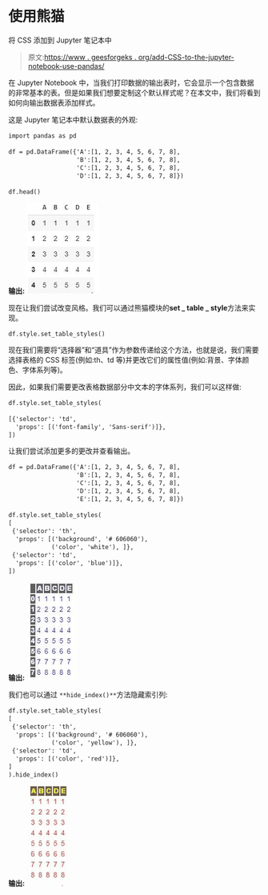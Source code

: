 # 使用熊猫

将 CSS 添加到 Jupyter 笔记本中

> 原文:[https://www . geesforgeks . org/add-CSS-to-the-jupyter-notebook-use-pandas/](https://www.geeksforgeeks.org/add-css-to-the-jupyter-notebook-using-pandas/)

在 Jupyter Notebook 中，当我们打印数据的输出表时，它会显示一个包含数据的非常基本的表。但是如果我们想要定制这个默认样式呢？在本文中，我们将看到如何向输出数据表添加样式。

这是 Jupyter 笔记本中默认数据表的外观:

```
import pandas as pd

df = pd.DataFrame({'A':[1, 2, 3, 4, 5, 6, 7, 8], 
                   'B':[1, 2, 3, 4, 5, 6, 7, 8], 
                   'C':[1, 2, 3, 4, 5, 6, 7, 8],
                   'D':[1, 2, 3, 4, 5, 6, 7, 8]})

df.head()
```

**输出:**
![](img/87f0212349f322bf0208e286639ddb78.png)

现在让我们尝试改变风格。我们可以通过熊猫模块的**set _ table _ style**方法来实现。

```
df.style.set_table_styles()
```

现在我们需要将“选择器”和“道具”作为参数传递给这个方法，也就是说，我们需要选择表格的 CSS 标签(例如:th、td 等)并更改它们的属性值(例如:背景、字体颜色、字体系列等)。

因此，如果我们需要更改表格数据部分中文本的字体系列，我们可以这样做:

```
df.style.set_table_styles(

[{'selector': 'td',
  'props': [('font-family', 'Sans-serif')]},
])
```

让我们尝试添加更多的更改并查看输出。

```
df = pd.DataFrame({'A':[1, 2, 3, 4, 5, 6, 7, 8], 
                   'B':[1, 2, 3, 4, 5, 6, 7, 8], 
                   'C':[1, 2, 3, 4, 5, 6, 7, 8],
                   'D':[1, 2, 3, 4, 5, 6, 7, 8],
                   'E':[1, 2, 3, 4, 5, 6, 7, 8]})

df.style.set_table_styles(
[
 {'selector': 'th',
  'props': [('background', '# 606060'), 
            ('color', 'white'), ]},
 {'selector': 'td',
  'props': [('color', 'blue')]},
])
```

**输出:**
![](img/7b90cb6ae8d5c7b0f561052bfec25fa2.png)

我们也可以通过 `**hide_index()**`方法隐藏索引列:

```
df.style.set_table_styles(
[
 {'selector': 'th',
  'props': [('background', '# 606060'), 
            ('color', 'yellow'), ]},
 {'selector': 'td',
  'props': [('color', 'red')]},
]
).hide_index()
```

**输出:**
![](img/b02fb2c0700f3ea585006035020d5859.png)